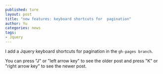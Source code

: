 ```yaml
---
published: ture
layout: post
title: "new features: keyboard shortcuts for  pagination"
author: Yu
categories: news
tags:
- Jquery
---
```


I add a Jquery keyboard shortcuts for pagination in the `gh-pages branch`.

You can press "J" or "left arrow key" to see the older post and press "K" or "right arrow key" to see the newer post.
